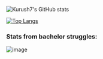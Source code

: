 ![Kurush7's GitHub stats](https://github-readme-stats.vercel.app/api?username=Kurush7&theme=github_dark&show_icons=true)

[![Top Langs](https://github-readme-stats.vercel.app/api/top-langs/?username=Kurush7&theme=github_dark)](https://github.com/Kurush7/github-readme-stats)

### Stats from bachelor struggles:

![image](https://user-images.githubusercontent.com/45338359/171996807-162c39e3-1577-4c2a-a11a-2273066caa50.png)
